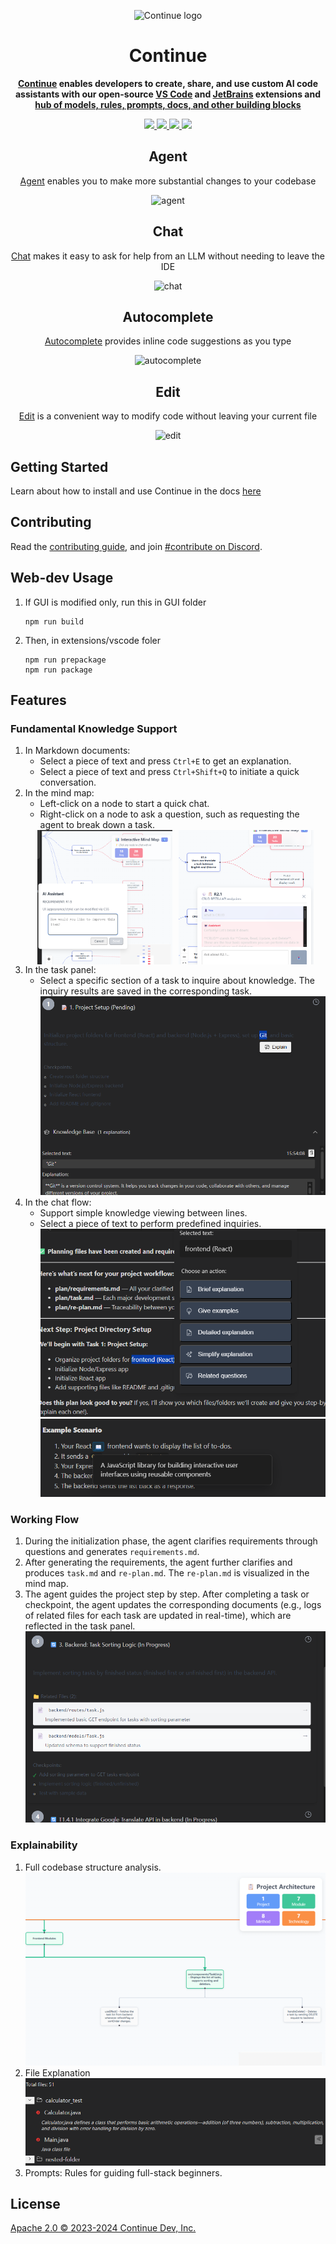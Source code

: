 <div align="center">

![Continue logo](media/readme.png)

</div>

<h1 align="center">Continue</h1>

<div align="center">

**[Continue](https://docs.continue.dev) enables developers to create, share, and use custom AI code assistants with our
open-source [VS Code](https://marketplace.visualstudio.com/items?itemName=Continue.continue)
and [JetBrains](https://plugins.jetbrains.com/plugin/22707-continue-extension) extensions
and [hub of models, rules, prompts, docs, and other building blocks](https://hub.continue.dev)**

</div>

<div align="center">

<a target="_blank" href="https://opensource.org/licenses/Apache-2.0" style="background:none">
    <img src="https://img.shields.io/badge/License-Apache_2.0-blue.svg" style="height: 22px;" />
</a>
<a target="_blank" href="https://docs.continue.dev" style="background:none">
    <img src="https://img.shields.io/badge/continue_docs-%23BE1B55" style="height: 22px;" />
</a>
<a target="_blank" href="https://changelog.continue.dev" style="background:none">
    <img src="https://img.shields.io/badge/changelog-%96EFF3" style="height: 22px;" />
</a>
<a target="_blank" href="https://discord.gg/vapESyrFmJ" style="background:none">
    <img src="https://img.shields.io/badge/discord-join-continue.svg?labelColor=191937&color=6F6FF7&logo=discord" style="height: 22px;" />
</a>

<p></p>

## Agent

[Agent](https://continue.dev/docs/agent/how-to-use-it) enables you to make more substantial changes to your codebase

![agent](docs/images/agent.gif)

## Chat

[Chat](https://continue.dev/docs/chat/how-to-use-it) makes it easy to ask for help from an LLM without needing to leave
the IDE

![chat](docs/images/chat.gif)

## Autocomplete

[Autocomplete](https://continue.dev/docs/autocomplete/how-to-use-it) provides inline code suggestions as you type

![autocomplete](docs/images/autocomplete.gif)

## Edit

[Edit](https://continue.dev/docs/edit/how-to-use-it) is a convenient way to modify code without leaving your current
file

![edit](docs/images/edit.gif)

</div>

## Getting Started

Learn about how to install and use Continue in the docs [here](https://continue.dev/docs/getting-started/install)

## Contributing

Read the [contributing guide](https://github.com/continuedev/continue/blob/main/CONTRIBUTING.md), and
join [#contribute on Discord](https://discord.gg/vapESyrFmJ).

## Web-dev Usage

1. If GUI is modified only, run this in GUI folder
   ```
   npm run build
   ```
2. Then, in extensions/vscode foler
   ```
   npm run prepackage
   npm run package
   ```

## Features

### Fundamental Knowledge Support

1. In Markdown documents:
   - Select a piece of text and press `Ctrl+E` to get an explanation.
   - Select a piece of text and press `Ctrl+Shift+Q` to initiate a quick conversation.
2. In the mind map:
   - Left-click on a node to start a quick chat.
   - Right-click on a node to ask a question, such as requesting the agent to break down a task.
    <div style="display: flex; justify-content: center; gap: 10px;">
       <img src="features/mindmap-1.png" alt="Feature Screenshot 1" style="width: 45%;">
       <img src="features/mindmap-2.png" alt="Feature Screenshot 2" style="width: 45%;">
   </div>
3. In the task panel:
   - Select a specific section of a task to inquire about knowledge. The inquiry results are saved in the corresponding task.
     ![Feature Screenshot](features/taskpanel.png)
4. In the chat flow:
   - Support simple knowledge viewing between lines.
   - Select a piece of text to perform predefined inquiries.
     ![Feature Screenshot](features/chatflow-1.png)
     ![Feature Screenshot](features/chatflow-2.png)

### Working Flow

1. During the initialization phase, the agent clarifies requirements through questions and generates `requirements.md`.
2. After generating the requirements, the agent further clarifies and produces `task.md` and `re-plan.md`. The `re-plan.md` is visualized in the mind map.
3. The agent guides the project step by step. After completing a task or checkpoint, the agent updates the corresponding documents (e.g., logs of related files for each task are updated in real-time), which are reflected in the task panel.
   ![Feature Screenshot](features/progress.png)

### Explainability

1. Full codebase structure analysis.
   ![Feature Screenshot](features/structure.png)
2. File Explanation
   ![Feature Screenshot](features/fileexplain.png)
3. Prompts: Rules for guiding full-stack beginners.

## License

[Apache 2.0 © 2023-2024 Continue Dev, Inc.](./LICENSE)
